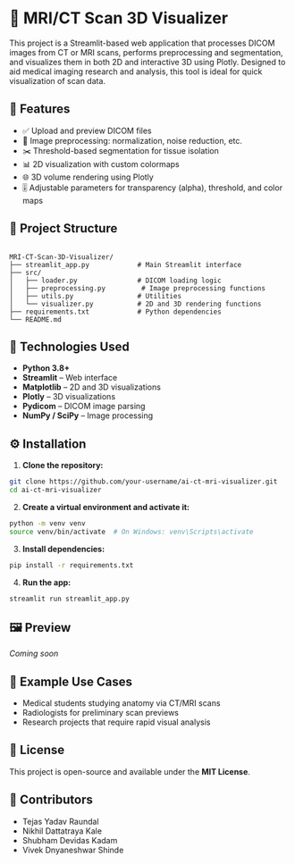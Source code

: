 # 🧠 MRI/CT Scan 3D Visualizer

This project is a Streamlit-based web application that processes DICOM images from CT or MRI scans, performs preprocessing and segmentation, and visualizes them in both 2D and interactive 3D using Plotly. Designed to aid medical imaging research and analysis, this tool is ideal for quick visualization of scan data.

## 🚀 Features

- ✅ Upload and preview DICOM files  
- 🧼 Image preprocessing: normalization, noise reduction, etc.  
- ✂️ Threshold-based segmentation for tissue isolation  
- 📊 2D visualization with custom colormaps  
- 🌐 3D volume rendering using Plotly  
- 🎚 Adjustable parameters for transparency (alpha), threshold, and color maps  

## 📁 Project Structure

```

MRI-CT-Scan-3D-Visualizer/
├── streamlit_app.py            # Main Streamlit interface
├── src/
│   ├── loader.py               # DICOM loading logic
│   ├── preprocessing.py         # Image preprocessing functions
│   ├── utils.py                # Utilities
│   └── visualizer.py           # 2D and 3D rendering functions
├── requirements.txt            # Python dependencies
└── README.md

````

## 🧠 Technologies Used

- **Python 3.8+**  
- **Streamlit** – Web interface
- **Matplotlib** – 2D and 3D visualizations  
- **Plotly** – 3D visualizations  
- **Pydicom** – DICOM image parsing  
- **NumPy / SciPy** – Image processing  

## ⚙️ Installation

1. **Clone the repository:**
```bash
git clone https://github.com/your-username/ai-ct-mri-visualizer.git
cd ai-ct-mri-visualizer
````

2. **Create a virtual environment and activate it:**

```bash
python -m venv venv
source venv/bin/activate  # On Windows: venv\Scripts\activate
```

3. **Install dependencies:**

```bash
pip install -r requirements.txt
```

4. **Run the app:**

```bash
streamlit run streamlit_app.py
```

## 🖼 Preview

*Coming soon*

## 🧪 Example Use Cases

* Medical students studying anatomy via CT/MRI scans
* Radiologists for preliminary scan previews
* Research projects that require rapid visual analysis

## 📄 License

This project is open-source and available under the **MIT License**.

## 🤝 Contributors

* Tejas Yadav Raundal
* Nikhil Dattatraya Kale
* Shubham Devidas Kadam
* Vivek Dnyaneshwar Shinde
